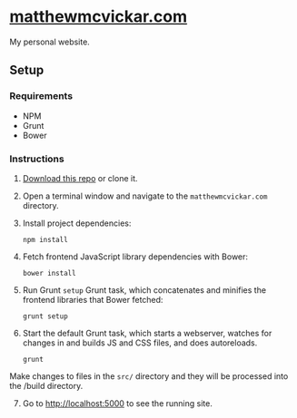 # [matthewmcvickar.com](http://matthewmcvickar.com)

My personal website.

## Setup

### Requirements

- NPM
- Grunt
- Bower

### Instructions

1. [Download this repo](https://github.com/matthewmcvickar/matthewmcvickar.com/archive/master.zip) or clone it.

2. Open a terminal window and navigate to the `matthewmcvickar.com` directory.

3. Install project dependencies:

    ```
    npm install
    ```

4. Fetch frontend JavaScript library dependencies with Bower:

    ```
    bower install
    ```

5. Run Grunt `setup` Grunt task, which concatenates and minifies the frontend libraries that Bower fetched:

    ```
    grunt setup
    ```

6. Start the default Grunt task, which starts a webserver, watches for changes in and builds JS and CSS files, and does autoreloads.

    ```
    grunt
    ```

  Make changes to files in the `src/` directory and they will be processed into the /build directory.

7. Go to [http://localhost:5000](http://localhost:5000) to see the running site.
